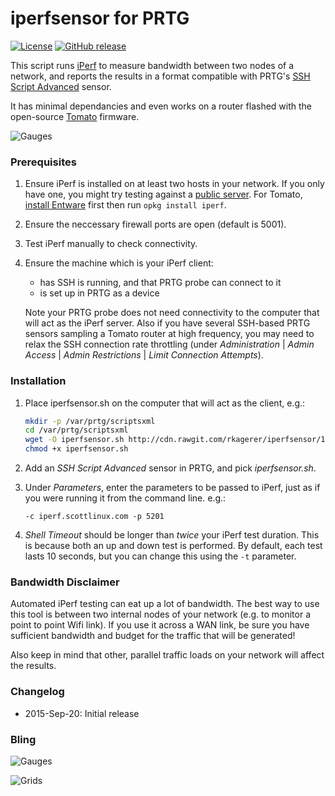 iperfsensor for PRTG
====================

[![License](http://img.shields.io/badge/license-MIT-lightgrey.svg?style=flat
)](http://mit-license.org)
[![GitHub release](https://img.shields.io/github/release/rkagerer/iperfsensor.svg)](https://github.com/rkagerer/iperfsensor/blob/master/iperfsensor.sh)

This script runs [iPerf][1] to measure bandwidth between two nodes of a network, and reports the results in a format
compatible with PRTG's [SSH Script Advanced][2] sensor.

It has minimal dependancies and even works on a router flashed with the open-source [Tomato][3] firmware.

![Gauges](http://i.imgur.com/h8ybAzj.png)

### Prerequisites

1.  Ensure iPerf is installed on at least two hosts in your network.  If you only have one, you might try testing against
    a [public server][4].  For Tomato, [install Entware][5] first then run `opkg install iperf`.

2.  Ensure the neccessary firewall ports are open (default is 5001).

3.  Test iPerf manually to check connectivity.

4.  Ensure the machine which is your iPerf client:

    - has SSH is running, and that PRTG probe can connect to it
    - is set up in PRTG as a device
   
    Note your PRTG probe does not need connectivity to the computer that will act as the iPerf server.  Also if you have
    several SSH-based PRTG sensors sampling a Tomato router at high frequency, you may need to relax the SSH connection
    rate throttling (under *Administration* | *Admin Access* | *Admin Restrictions* | *Limit Connection Attempts*).

### Installation

1.  Place iperfsensor.sh on the computer that will act as the client, e.g.:

    ```sh
    mkdir -p /var/prtg/scriptsxml
    cd /var/prtg/scriptsxml
    wget -O iperfsensor.sh http://cdn.rawgit.com/rkagerer/iperfsensor/1.0.1/iperfsensor.sh
    chmod +x iperfsensor.sh
    ```

2.  Add an *SSH Script Advanced* sensor in PRTG, and pick _iperfsensor.sh_.

3.  Under _Parameters_, enter the parameters to be passed to iPerf, just as if you were running it from the command line.
    e.g.:

    ```
    -c iperf.scottlinux.com -p 5201
    ```

4.  _Shell Timeout_ should be longer than *twice* your iPerf test duration.  This is because both an up and down test
    is performed.  By default, each test lasts 10 seconds, but you can change this using the `-t` parameter.

### Bandwidth Disclaimer

Automated iPerf testing can eat up a lot of bandwidth.  The best way to use this tool is between two internal nodes of
your network (e.g. to monitor a point to point Wifi link).  If you use it across a WAN link, be sure you have sufficient
bandwidth and budget for the traffic that will be generated!

Also keep in mind that other, parallel traffic loads on your network will affect the results.

### Changelog

  - 2015-Sep-20: Initial release

### Bling

![Gauges](http://i.imgur.com/6txm9dZ.png)

![Grids](http://i.imgur.com/Bm2fX2Z.png)

[1]: https://github.com/esnet/iperf
[2]: https://www.paessler.com/manuals/prtg/ssh_script_advanced_sensor
[3]: http://tomato.groov.pl/
[4]: https://www.google.com/search?q=public+iperf+servers
[5]: https://gist.github.com/dferg/833aade513965d78b43d

